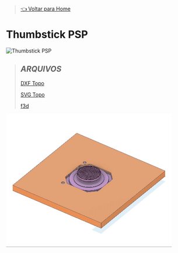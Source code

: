 > [👈 Voltar para Home](../README.md)

# Thumbstick PSP

![Thumbstick PSP](https://cdn.sparkfun.com/r/455-455/assets/parts/3/0/7/2/09426-01.jpg "Thumbstick PSP")

> ## **_ARQUIVOS_**
>
>[DXF Topo](./files/thumPSP.dxf)
>
>[SVG Topo](./files/thumPSP.svg)
>
>[f3d](./files/ThumbPSP.f3z)

![Montagem/Desmontagem](./imgs/ThumbJoystick.gif "Montagem e desmontagem do botão")
